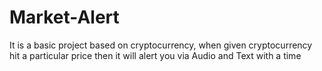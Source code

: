# Market-Alert
It is a basic project based on cryptocurrency, when given cryptocurrency hit a particular price then it will alert you via Audio and Text with a time
